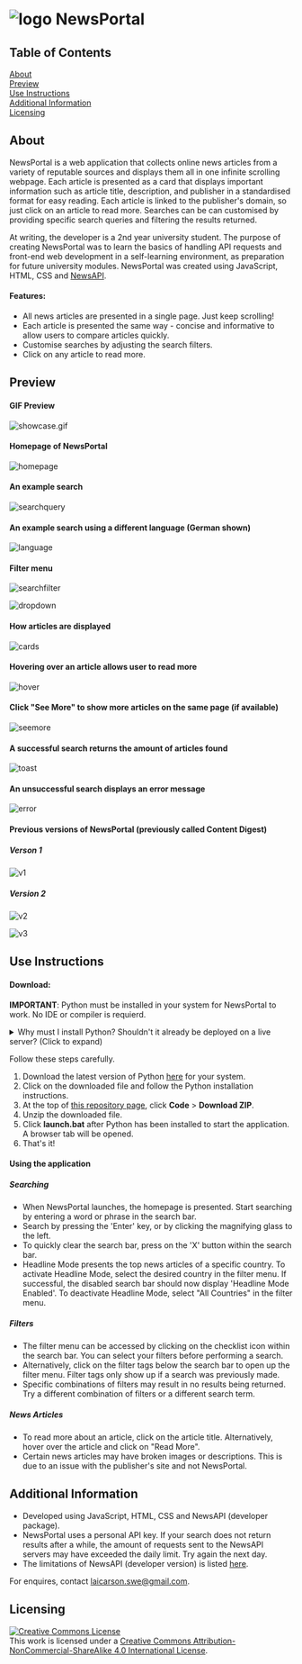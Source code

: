 # ![logo](./assets/images/logo_repo.png) NewsPortal

## Table of Contents

[About](#about)<br>
[Preview](#preview)<br>
[Use Instructions](#use)<br>
[Additional Information](#info)<br>
[Licensing](#licensing)<br>

## About <a name="about">
NewsPortal is a web application that collects online news articles from a variety of reputable sources and displays them all in one infinite scrolling webpage. Each article is presented as a card that displays important information such as article title, description, and publisher in a standardised format for easy reading. Each article is linked to the publisher's domain, so just click on an article to read more. Searches can be can customised by providing specific search queries and filtering the results returned.

At writing, the developer is a 2nd year university student. The purpose of creating NewsPortal was to learn the basics of handling API requests and front-end web development in a self-learning environment, as preparation for future university modules. NewsPortal was created using JavaScript, HTML, CSS and [NewsAPI](https://newsapi.org/).

#### Features:
- All news articles are presented in a single page. Just keep scrolling!
- Each article is presented the same way - concise and informative to allow users to compare articles quickly.
- Customise searches by adjusting the search filters.
- Click on any article to read more.

## Preview <a name="preview">

#### GIF Preview

![showcase.gif](./assets/showcase.gif)

#### Homepage of NewsPortal
![homepage](./assets/homepage.png)

#### An example search
![searchquery](./assets/searchquery.png)

#### An example search using a different language (German shown)
![language](./assets/language.png)

#### Filter menu
![searchfilter](./assets/searchfilter.png)

![dropdown](./assets/dropdown.png)

#### How articles are displayed
![cards](./assets/cards.png)

#### Hovering over an article allows user to read more
![hover](./assets/cardhover.png)

#### Click "See More" to show more articles on the same page (if available)
![seemore](./assets/seemore.png)

#### A successful search returns the amount of articles found
![toast](./assets/toast.png)

#### An unsuccessful search displays an error message
![error](./assets/error.png)

#### Previous versions of NewsPortal (previously called Content Digest)

##### Verson 1
![v1](./assets/newsportal_v1.png)

##### Version 2
![v2](./assets/newsportal_v2.png)

![v3](./assets/newsportal_v3.jpg)

## Use Instructions <a name="use">

#### Download:

**IMPORTANT**: Python must be installed in your system for NewsPortal to work. No IDE or compiler is requierd.

<details>
<summary>
Why must I install Python? Shouldn't it already be deployed on a live server? (Click to expand)
</summary>
<br>
Since NewsPortal is a personal project, it is not hosted on a server (which requires payment). The NewsPortal launcher requires Python to start a local HTTP server so that the application can be hosted on your local device. 
<br>
Note that opening index.html does not work either, since the free version of NewsAPI used in this project requires the GET requests to come from a defined localhost server. The free version of NewsAPI does not allow cross-domain requests.

</details>

Follow these steps carefully.

1. Download the latest version of Python [here](https://www.python.org/downloads/) for your system.
2. Click on the downloaded file and follow the Python installation instructions.
3. At the top of [this repository page](https://github.com/carsnl/NewsPortal/), click **Code** > **Download ZIP**.
4. Unzip the downloaded file.
5. Click **launch.bat** after Python has been installed to start the application. A browser tab will be opened.
6. That's it!

#### Using the application

##### Searching
- When NewsPortal launches, the homepage is presented. Start searching by entering a word or phrase in the search bar.
- Search by pressing the 'Enter' key, or by clicking the magnifying glass to the left.
- To quickly clear the search bar, press on the 'X' button within the search bar.
- Headline Mode presents the top news articles of a specific country. To activate Headline Mode, select the desired country in the filter menu. If successful, the disabled search bar should now display 'Headline Mode Enabled'. To deactivate Headline Mode, select "All Countries" in the filter menu.

##### Filters
- The filter menu can be accessed by clicking on the checklist icon within the search bar. You can select your filters before performing a search. 
- Alternatively, click on the filter tags below the search bar to open up the filter menu. Filter tags only show up if a search was previously made.
- Specific combinations of filters may result in no results being returned. Try a different combination of filters or a different search term.

##### News Articles
- To read more about an article, click on the article title. Alternatively, hover over the article and click on "Read More".
- Certain news articles may have broken images or descriptions. This is due to an issue with the publisher's site and not NewsPortal.

## Additional Information <a name="info">

- Developed using JavaScript, HTML, CSS and NewsAPI (developer package).
- NewsPortal uses a personal API key. If your search does not return results after a while, the amount of requests sent to the NewsAPI servers may have exceeded the daily limit. Try again the next day.
- The limitations of NewsAPI (developer version) is listed [here](https://newsapi.org/pricing).

For enquires, contact [laicarson.swe@gmail.com](laicarson.swe@gmail.com).


## Licensing <a name="licensing">

<a rel="license" href="http://creativecommons.org/licenses/by-nc-sa/4.0/"><img alt="Creative Commons License" style="border-width:0" src="https://i.creativecommons.org/l/by-nc-sa/4.0/88x31.png" /></a><br />This work is licensed under a <a rel="license" href="http://creativecommons.org/licenses/by-nc-sa/4.0/">Creative Commons Attribution-NonCommercial-ShareAlike 4.0 International License</a>.


